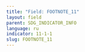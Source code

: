 ```yaml
---
title: "Field: FOOTNOTE_11"
layout: field
parent: SDG_INDICATOR_INFO
language: ru
indicator: 11-1-1
slug: FOOTNOTE_11
---
```

[^11]: Article 25 (1) “Everyone has the right to a standard of living adequate for the health and well-being of himself and of his family, including food, clothing, housing and medical care and necessary social services, and the right to security in the event of unemployment, sickness, disability, widowhood, old age or other lack of livelihood in circumstances beyond his control.”